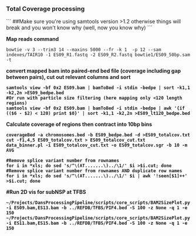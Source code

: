 <h3> Total Coverage processing</h3>
```
##Make sure you're using samtools version >1.2 otherwise things will break and you won't know why (well, now you know why)
```

<b>Map reads command</b>
```
bowtie -v 3 --trim3 14 --maxins 5000 --fr -k 1  -p 12 --sam indexes/TAIR10 -1 ES09_R1.fastq -2 ES09_R2.fastq bowtie1/ES09_50bp.sam -t
```
<b>convert mapped bam into paired-end bed file (coverage including gap between pairs), cut out relevant columns and sort
```
samtools view -bf 0x2 ES09.bam | bamToBed -i stdin -bedpe | sort -k1,1 -k2,2n >ES09_bedpe.bed
#Or run with particle size filtering (here mapping only <120 length regions)
samtools view -bf 0x2 ES09.bam | bamToBed -i stdin -bedpe | awk '{if (($6 - $2) < 120) print $0}' | sort -k1,1 -k2,2n >ES09_lt120_bedpe.bed
```
<b>Calculate coverage of regions then contract into 10bp bins</b>
```
coverageBed -a chromosomes.bed -b ES09_bedpe.bed -d >ES09_totalcov.txt
cut -f1,4,5 ES09_totalcov.txt > ES09_totalcov_cut.txt
data_binner.pl -i ES09_totalcov_cut.txt -o ES09_totalcov.sgr -b 10 -m AVG
```

```
#Remove splice variant number from rownames
for i in *xls; do sed 's/^\(AT.......\)../\1/' $i >$i.cut; done
#Remove splice variant number from rownames AND duplicate row names
for i in *xls; do sed 's/^\(AT.......\)../\1/' $i | awk '!seen[$1]++' >$i.cut; done
```

#Run 2D vis for subNSP at TFBS
```
~/Projects/DansProcessingPipeline/scripts/core_scripts/BAM2SizePlot.py -i ES09.bam,ES13.bam -b ../REFDB/TFBS/PIF4.bed -S 100 -z None -q 1 -e 150
~/Projects/DansProcessingPipeline/scripts/core_scripts/BAM2SizePlot.py -i ES11.bam,ES15.bam -b ../REFDB/TFBS/PIF4.bed -S 100 -z None -q 1 -e 150
```
